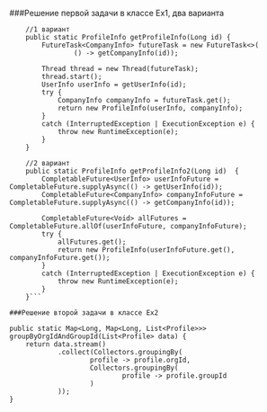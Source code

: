 ###Решение первой задачи в классе Ex1, два варианта
```
    //1 вариант
    public static ProfileInfo getProfileInfo(Long id) {
        FutureTask<CompanyInfo> futureTask = new FutureTask<>(
                () -> getCompanyInfo(id));

        Thread thread = new Thread(futureTask);
        thread.start();
        UserInfo userInfo = getUserInfo(id);
        try {
            CompanyInfo companyInfo = futureTask.get();
            return new ProfileInfo(userInfo, companyInfo);
        }
        catch (InterruptedException | ExecutionException e) {
            throw new RuntimeException(e);
        }
    }

    //2 вариант
    public static ProfileInfo getProfileInfo2(Long id)  {
        CompletableFuture<UserInfo> userInfoFuture = CompletableFuture.supplyAsync(() -> getUserInfo(id));
        CompletableFuture<CompanyInfo> companyInfoFuture = CompletableFuture.supplyAsync(() -> getCompanyInfo(id));

        CompletableFuture<Void> allFutures = CompletableFuture.allOf(userInfoFuture, companyInfoFuture);
        try {
            allFutures.get();
            return new ProfileInfo(userInfoFuture.get(), companyInfoFuture.get());
        }
        catch (InterruptedException | ExecutionException e) {
            throw new RuntimeException(e);
        }
    }```

###Решение второй задачи в классе Ex2    
```    
    public static Map<Long, Map<Long, List<Profile>>> groupByOrgIdAndGroupId(List<Profile> data) {
        return data.stream()
                .collect(Collectors.groupingBy(
                        profile -> profile.orgId,
                        Collectors.groupingBy(
                                profile -> profile.groupId
                        )
                ));
    }
```

